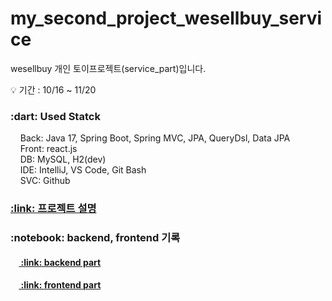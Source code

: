 # my_second_project_wesellbuy_service
<!-- 설명 -->
wesellbuy 개인 토이프로젝트(service_part)입니다.<br />

<!-- 프로젝트 기간 -->
:bulb: 기간 : 10/16 ~ 11/20<br />

<!-- 사용 기술 -->
<div>
  <h3>:dart: Used Statck</h3>
  
  &nbsp;&nbsp;&nbsp;&nbsp;Back: Java 17, Spring Boot, Spring MVC, JPA, QueryDsl, Data JPA<br />
  &nbsp;&nbsp;&nbsp;&nbsp;Front: react.js<br />
  &nbsp;&nbsp;&nbsp;&nbsp;DB: MySQL, H2(dev)<br />
  &nbsp;&nbsp;&nbsp;&nbsp;IDE: IntelliJ, VS Code, Git Bash<br />
  &nbsp;&nbsp;&nbsp;&nbsp;SVC: Github <br />
</div>
<!-- 사이트 링크 연결 -->

<!-- detail 링크 연결 -->
<h3>
  <a href="https://puzzled-detail-b29.notion.site/wesellbye-62d6d16150e54d8d8d098bb1fcc62583" 
     title="프로젝트 설명">
    :link: 프로젝트 설명
  </a>
</h3>

<!-- backend, front 기록 -->
<div>
  <h3>
    :notebook: backend, frontend 기록 
  </h3>
  <h4>
    &nbsp;&nbsp;&nbsp;&nbsp;<a href="https://github.com/coderwin/my_second_project_wesellbuy_backend.git" 
       title="backend part 기록">
      :link: backend part
    </a>
  </h4>
  <h4>
    &nbsp;&nbsp;&nbsp;&nbsp;<a href="https://github.com/coderwin/my_second_project_wesellbuy_front.git" 
       title="frontend part 기록">
      :link: frontend part
    </a>
  </h4>
</div>
